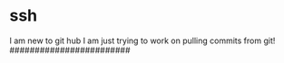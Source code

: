 # ssh
I am new to git hub 
I am just trying to work on pulling commits from git!
########################